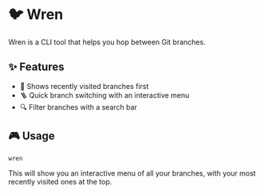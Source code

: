 # 🐦 Wren

Wren is a CLI tool that helps you hop between Git branches.

## ✨ Features

- 📜 Shows recently visited branches first
- 🪜 Quick branch switching with an interactive menu
- 🔍 Filter branches with a search bar

## 🎮 Usage

```bash
wren
```
This will show you an interactive menu of all your branches, with your most recently visited ones at the top.
